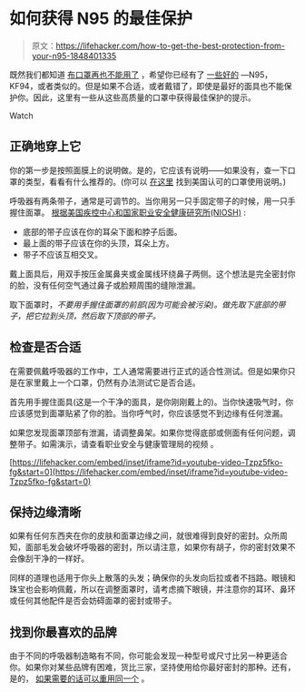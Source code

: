 # 如何获得 N95 的最佳保护

> 原文：<https://lifehacker.com/how-to-get-the-best-protection-from-your-n95-1848401335>

既然我们都知道 [布口罩再也不能用了](https://lifehacker.com/stop-wearing-cloth-masks-1848300414) ，希望你已经有了 [一些好的](https://lifehacker.com/how-to-buy-a-high-quality-mask-1846153740) —N95，KF94，或者类似的。但是如果不合适，或者戴错了，即使是最好的面具也不能保护你。因此，这里有一些从这些高质量的口罩中获得最佳保护的提示。

Watch

## 正确地穿上它

你的第一步是按照面膜上的说明做。是的，它应该有说明——如果没有，查一下口罩的类型，看看有什么推荐的。(你可以 [在这里](https://www.cdc.gov/niosh/npptl/topics/respirators/disp_part/) 找到美国认可的口罩使用说明。)

呼吸器有两条带子，通常是可调节的。当你用另一只手固定带子的时候，用一只手握住面罩。 [根据美国疾控中心和国家职业安全健康研究所(NIOSH)](https://www.cdc.gov/niosh/docs/2010-133/pdfs/2010-133.pdf) :

*   底部的带子应该在你的耳朵下面和脖子后面。
*   最上面的带子应该在你的头顶，耳朵上方。
*   带子不应该互相交叉。

戴上面具后，用双手按压金属鼻夹或金属线环绕鼻子两侧。这个想法是完全密封你的脸，没有任何空气通过鼻子或脸颊周围的缝隙泄漏。

取下面罩时，*不要用手握住面罩的前部(因为可能会被污染)。*做*先取下底部的带子，把它拉到头顶，然后取下顶部的带子。*

## 检查是否合适

在需要佩戴呼吸器的工作中，工人通常需要进行正式的适合性测试。但是如果你只是在家里戴上一个口罩，仍然有办法测试它是否合适。

首先用手握住面具(这是一个干净的面具，是你刚刚戴上的)。当你快速吸气时，你应该感觉到面罩贴紧了你的脸。当你呼气时，你应该感觉不到边缘有任何泄漏。

如果您发现面罩顶部有泄漏，请调整鼻架。如果你觉得底部或侧面有任何问题，调整带子。如需演示，请查看职业安全与健康管理局的视频 。

 [https://lifehacker.com/embed/inset/iframe?id=youtube-video-Tzpz5fko-fg&start=0](https://lifehacker.com/embed/inset/iframe?id=youtube-video-Tzpz5fko-fg&start=0) 

## 保持边缘清晰

如果有任何东西夹在你的皮肤和面罩边缘之间，就很难得到良好的密封。众所周知，面部毛发会破坏呼吸器的密封，所以请注意，如果你有胡子，你的密封效果不会像刮干净的一样好。

同样的道理也适用于你头上散落的头发；确保你的头发向后拉或者不挡路。眼镜和珠宝也会影响佩戴，所以在调整面罩时，请考虑摘下眼镜，并注意你的耳环、鼻环或任何其他配件是否会妨碍面罩的密封或带子。

## 找到你最喜欢的品牌

由于不同的呼吸器制造略有不同，你可能会发现一种型号或尺寸比另一种更适合你。如果你对某些品牌有困难，货比三家，坚持使用给你最好密封的那种。还有，是的， [如果需要的话可以重用同一个](https://lifehacker.com/how-long-can-you-keep-using-the-same-n95-mask-1848345117) 。